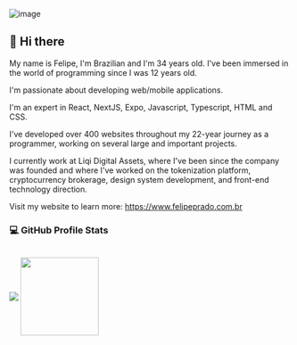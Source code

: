 ![image](https://github.com/user-attachments/assets/b9b55ea0-e07c-4869-9c35-4cb39b695d0e)


## 👋 Hi there 

My name is Felipe, I'm Brazilian and I'm 34 years old. I've been immersed in the world of programming since I was 12 years old.

I'm passionate about developing web/mobile applications.

I'm an expert in React, NextJS, Expo, Javascript, Typescript, HTML and CSS.

I've developed over 400 websites throughout my 22-year journey as a programmer, working on several large and important projects.

I currently work at Liqi Digital Assets, where I've been since the company was founded and where I've worked on the tokenization platform, cryptocurrency brokerage, design system development, and front-end technology direction.

Visit my website to learn more: 
https://www.felipeprado.com.br

### 💻 GitHub Profile Stats
  <br/>
<div align="left">
  <img align="center" src="https://github-readme-stats.vercel.app/api/top-langs/?username=felipeprado&theme=great-gatsby&show_icons=true&hide_border=true&layout=compact"/>
  <img align="center" src="https://github-readme-streak-stats.herokuapp.com/?user=felipeprado&theme=great-gatsby&hide_border=true" height='140' />
</div>
